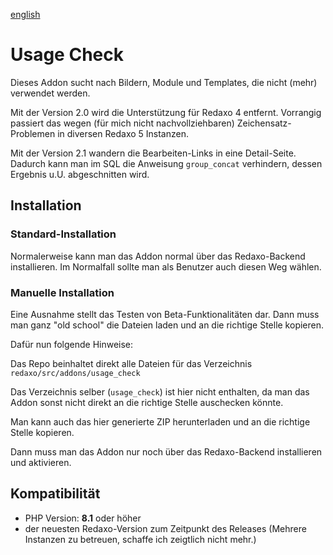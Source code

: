 [english](README_en.md)

# Usage Check

Dieses Addon sucht nach Bildern, Module und Templates, die nicht (mehr) verwendet werden.

Mit der Version 2.0 wird die Unterstützung für Redaxo 4 entfernt. Vorrangig passiert das wegen (für mich nicht
nachvollziehbaren) Zeichensatz-Problemen in diversen Redaxo 5 Instanzen.

Mit der Version 2.1 wandern die Bearbeiten-Links in eine Detail-Seite. Dadurch kann man im SQL die Anweisung
`group_concat` verhindern, dessen Ergebnis u.U. abgeschnitten wird.

## Installation

### Standard-Installation
Normalerweise kann man das Addon normal über das Redaxo-Backend installieren. Im Normalfall sollte man als Benutzer auch
diesen Weg wählen.

### Manuelle Installation
Eine Ausnahme stellt das Testen von Beta-Funktionalitäten dar. Dann muss man ganz "old school" die Dateien laden und an
die richtige Stelle kopieren.

Dafür nun folgende Hinweise:

Das Repo beinhaltet direkt alle Dateien für das Verzeichnis `redaxo/src/addons/usage_check`

Das Verzeichnis selber (`usage_check`) ist hier nicht enthalten, da man das Addon sonst nicht direkt an die richtige
Stelle auschecken könnte.

Man kann auch das hier generierte ZIP herunterladen und an die richtige Stelle kopieren.

Dann muss man das Addon nur noch über das Redaxo-Backend installieren und aktivieren.

## Kompatibilität
- PHP Version: __8.1__ oder höher
- der neuesten Redaxo-Version zum Zeitpunkt des Releases (Mehrere Instanzen zu betreuen, schaffe ich zeigtlich nicht
mehr.)
